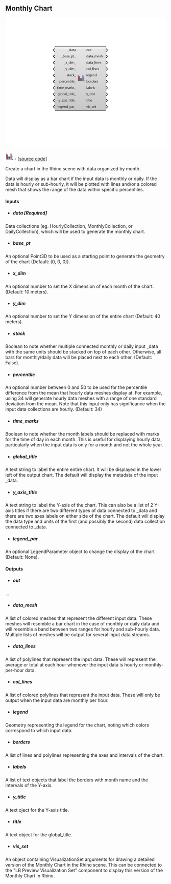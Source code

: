 ## Monthly Chart

![](../../images/components/Monthly_Chart.png)

![](../../images/icons/Monthly_Chart.png) - [[source code]](https://github.com/ladybug-tools/ladybug-grasshopper/blob/master/ladybug_grasshopper/src//LB%20Monthly%20Chart.py)


Create a chart in the Rhino scene with data organized by month. 

Data will display as a bar chart if the input data is monthly or daily. If the data is hourly or sub-hourly, it will be plotted with lines and/or a colored mesh that shows the range of the data within specific percentiles. 



#### Inputs
* ##### data [Required]
Data collections (eg. HourlyCollection, MonthlyCollection, or DailyCollection), which will be used to generate the monthly chart. 
* ##### base_pt 
An optional Point3D to be used as a starting point to generate the geometry of the chart (Default: (0, 0, 0)). 
* ##### x_dim 
An optional number to set the X dimension of each month of the chart. (Default: 10 meters). 
* ##### y_dim 
An optional number to set the Y dimension of the entire chart (Default: 40 meters). 
* ##### stack 
Boolean to note whether multiple connected monthly or daily input _data with the same units should be stacked on top of each other. Otherwise, all bars for monthly/daily data will be placed next to each other.  (Default: False). 
* ##### percentile 
An optional number between 0 and 50 to be used for the percentile difference from the mean that hourly data meshes display at. For example, using 34 will generate hourly data meshes with a range of one standard deviation from the mean. Note that this input only has significance when the input data collections are hourly. (Default: 34) 
* ##### time_marks 
Boolean to note whether the month labels should be replaced with marks for the time of day in each month. This is useful for displaying hourly data, particularly when the input data is only for a month and not the whole year. 
* ##### global_title 
A text string to label the entire entire chart.  It will be displayed in the lower left of the output chart.  The default will display the metadata of the input _data. 
* ##### y_axis_title 
A text string to label the Y-axis of the chart.  This can also be a list of 2 Y-axis titles if there are two different types of data connected to _data and there are two axes labels on either side of the chart.  The default will display the data type and units of the first (and possibly the second) data collection connected to _data. 
* ##### legend_par 
An optional LegendParameter object to change the display of the chart (Default: None). 

#### Outputs
* ##### out
... 
* ##### data_mesh
A list of colored meshes that represent the different input data. These meshes will resemble a bar chart in the case of monthly or daily data and will resemble a band between two ranges for hourly and sub-hourly data. Multiple lists of meshes will be output for several input data streams. 
* ##### data_lines
A list of polylines that represent the input data. These will represent the average or total at each hour whenever the input data is hourly or monthly-per-hour data. 
* ##### col_lines
A list of colored polylines that represent the input data. These will only be output when the input data are monthly per hour. 
* ##### legend
Geometry representing the legend for the chart, noting which colors correspond to which input data. 
* ##### borders
A list of lines and polylines representing the axes and intervals of the chart. 
* ##### labels
A list of text objects that label the borders with month name and the intervals of the Y-axis. 
* ##### y_title
A text oject for the Y-axis title. 
* ##### title
A text object for the global_title. 
* ##### vis_set
An object containing VisualizationSet arguments for drawing a detailed version of the Monthly Chart in the Rhino scene. This can be connected to the "LB Preview Visualization Set" component to display this version of the Monthly Chart in Rhino. 